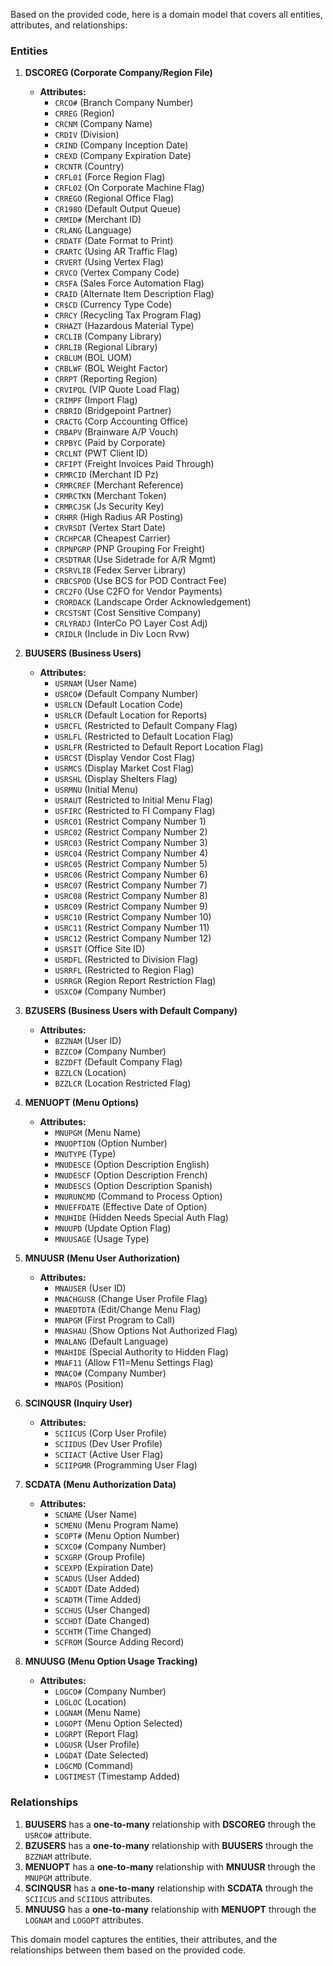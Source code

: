Based on the provided code, here is a domain model that covers all entities, attributes, and relationships:

### Entities

1. **DSCOREG (Corporate Company/Region File)**
   - **Attributes:**
     - `CRCO#` (Branch Company Number)
     - `CRREG` (Region)
     - `CRCNM` (Company Name)
     - `CRDIV` (Division)
     - `CRIND` (Company Inception Date)
     - `CREXD` (Company Expiration Date)
     - `CRCNTR` (Country)
     - `CRFL01` (Force Region Flag)
     - `CRFL02` (On Corporate Machine Flag)
     - `CRREGO` (Regional Office Flag)
     - `CR198O` (Default Output Queue)
     - `CRMID#` (Merchant ID)
     - `CRLANG` (Language)
     - `CRDATF` (Date Format to Print)
     - `CRARTC` (Using AR Traffic Flag)
     - `CRVERT` (Using Vertex Flag)
     - `CRVCO` (Vertex Company Code)
     - `CRSFA` (Sales Force Automation Flag)
     - `CRAID` (Alternate Item Description Flag)
     - `CR$CD` (Currency Type Code)
     - `CRRCY` (Recycling Tax Program Flag)
     - `CRHAZT` (Hazardous Material Type)
     - `CRCLIB` (Company Library)
     - `CRRLIB` (Regional Library)
     - `CRBLUM` (BOL UOM)
     - `CRBLWF` (BOL Weight Factor)
     - `CRRPT` (Reporting Region)
     - `CRVIPQL` (VIP Quote Load Flag)
     - `CRIMPF` (Import Flag)
     - `CRBRID` (Bridgepoint Partner)
     - `CRACTG` (Corp Accounting Office)
     - `CRBAPV` (Brainware A/P Vouch)
     - `CRPBYC` (Paid by Corporate)
     - `CRCLNT` (PWT Client ID)
     - `CRFIPT` (Freight Invoices Paid Through)
     - `CRMRCID` (Merchant ID Pz)
     - `CRMRCREF` (Merchant Reference)
     - `CRMRCTKN` (Merchant Token)
     - `CRMRCJSK` (Js Security Key)
     - `CRHRR` (High Radius AR Posting)
     - `CRVRSDT` (Vertex Start Date)
     - `CRCHPCAR` (Cheapest Carrier)
     - `CRPNPGRP` (PNP Grouping For Freight)
     - `CRSDTRAR` (Use Sidetrade for A/R Mgmt)
     - `CRSRVLIB` (Fedex Server Library)
     - `CRBCSPOD` (Use BCS for POD Contract Fee)
     - `CRC2FO` (Use C2FO for Vendor Payments)
     - `CRORDACK` (Landscape Order Acknowledgement)
     - `CRCSTSNT` (Cost Sensitive Company)
     - `CRLYRADJ` (InterCo PO Layer Cost Adj)
     - `CRIDLR` (Include in Div Locn Rvw)

2. **BUUSERS (Business Users)**
   - **Attributes:**
     - `USRNAM` (User Name)
     - `USRCO#` (Default Company Number)
     - `USRLCN` (Default Location Code)
     - `USRLCR` (Default Location for Reports)
     - `USRCFL` (Restricted to Default Company Flag)
     - `USRLFL` (Restricted to Default Location Flag)
     - `USRLFR` (Restricted to Default Report Location Flag)
     - `USRCST` (Display Vendor Cost Flag)
     - `USRMCS` (Display Market Cost Flag)
     - `USRSHL` (Display Shelters Flag)
     - `USRMNU` (Initial Menu)
     - `USRAUT` (Restricted to Initial Menu Flag)
     - `USFIRC` (Restricted to FI Company Flag)
     - `USRC01` (Restrict Company Number 1)
     - `USRC02` (Restrict Company Number 2)
     - `USRC03` (Restrict Company Number 3)
     - `USRC04` (Restrict Company Number 4)
     - `USRC05` (Restrict Company Number 5)
     - `USRC06` (Restrict Company Number 6)
     - `USRC07` (Restrict Company Number 7)
     - `USRC08` (Restrict Company Number 8)
     - `USRC09` (Restrict Company Number 9)
     - `USRC10` (Restrict Company Number 10)
     - `USRC11` (Restrict Company Number 11)
     - `USRC12` (Restrict Company Number 12)
     - `USRSIT` (Office Site ID)
     - `USRDFL` (Restricted to Division Flag)
     - `USRRFL` (Restricted to Region Flag)
     - `USRRGR` (Region Report Restriction Flag)
     - `USXCO#` (Company Number)

3. **BZUSERS (Business Users with Default Company)**
   - **Attributes:**
     - `BZZNAM` (User ID)
     - `BZZCO#` (Company Number)
     - `BZZDFT` (Default Company Flag)
     - `BZZLCN` (Location)
     - `BZZLCR` (Location Restricted Flag)

4. **MENUOPT (Menu Options)**
   - **Attributes:**
     - `MNUPGM` (Menu Name)
     - `MNUOPTION` (Option Number)
     - `MNUTYPE` (Type)
     - `MNUDESCE` (Option Description English)
     - `MNUDESCF` (Option Description French)
     - `MNUDESCS` (Option Description Spanish)
     - `MNURUNCMD` (Command to Process Option)
     - `MNUEFFDATE` (Effective Date of Option)
     - `MNUHIDE` (Hidden Needs Special Auth Flag)
     - `MNUUPD` (Update Option Flag)
     - `MNUUSAGE` (Usage Type)

5. **MNUUSR (Menu User Authorization)**
   - **Attributes:**
     - `MNAUSER` (User ID)
     - `MNACHGUSR` (Change User Profile Flag)
     - `MNAEDTDTA` (Edit/Change Menu Flag)
     - `MNAPGM` (First Program to Call)
     - `MNASHAU` (Show Options Not Authorized Flag)
     - `MNALANG` (Default Language)
     - `MNAHIDE` (Special Authority to Hidden Flag)
     - `MNAF11` (Allow F11=Menu Settings Flag)
     - `MNACO#` (Company Number)
     - `MNAPOS` (Position)

6. **SCINQUSR (Inquiry User)**
   - **Attributes:**
     - `SCIICUS` (Corp User Profile)
     - `SCIIDUS` (Dev User Profile)
     - `SCIIACT` (Active User Flag)
     - `SCIIPGMR` (Programming User Flag)

7. **SCDATA (Menu Authorization Data)**
   - **Attributes:**
     - `SCNAME` (User Name)
     - `SCMENU` (Menu Program Name)
     - `SCOPT#` (Menu Option Number)
     - `SCXCO#` (Company Number)
     - `SCXGRP` (Group Profile)
     - `SCEXPD` (Expiration Date)
     - `SCADUS` (User Added)
     - `SCADDT` (Date Added)
     - `SCADTM` (Time Added)
     - `SCCHUS` (User Changed)
     - `SCCHDT` (Date Changed)
     - `SCCHTM` (Time Changed)
     - `SCFROM` (Source Adding Record)

8. **MNUUSG (Menu Option Usage Tracking)**
   - **Attributes:**
     - `LOGCO#` (Company Number)
     - `LOGLOC` (Location)
     - `LOGNAM` (Menu Name)
     - `LOGOPT` (Menu Option Selected)
     - `LOGRPT` (Report Flag)
     - `LOGUSR` (User Profile)
     - `LOGDAT` (Date Selected)
     - `LOGCMD` (Command)
     - `LOGTIMEST` (Timestamp Added)

### Relationships

1. **BUUSERS** has a **one-to-many** relationship with **DSCOREG** through the `USRCO#` attribute.
2. **BZUSERS** has a **one-to-many** relationship with **BUUSERS** through the `BZZNAM` attribute.
3. **MENUOPT** has a **one-to-many** relationship with **MNUUSR** through the `MNUPGM` attribute.
4. **SCINQUSR** has a **one-to-many** relationship with **SCDATA** through the `SCIICUS` and `SCIIDUS` attributes.
5. **MNUUSG** has a **one-to-many** relationship with **MENUOPT** through the `LOGNAM` and `LOGOPT` attributes.

This domain model captures the entities, their attributes, and the relationships between them based on the provided code.